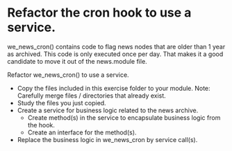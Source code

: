 # Refactor the cron hook to use a service.

we_news_cron() contains code to flag news nodes that are older than 1 year as
archived. This code is only executed once per day. That makes it a good 
candidate to move it out of the news.module file.

Refactor we_news_cron() to use a service.

- Copy the files included in this exercise folder to your module. Note: Carefully merge files / directories that already exist.
- Study the files you just copied.
- Create a service for business logic related to the news archive.
  - Create method(s) in the service to encapsulate business logic from the hook.
  - Create an interface for the method(s).
- Replace the business logic in we_news_cron by service call(s).
